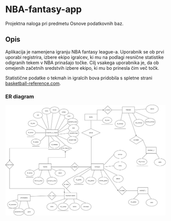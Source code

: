 # NBA-fantasy-app
Projektna naloga pri predmetu Osnove podatkovnih baz.

## Opis

Aplikacija je namenjena igranju NBA fantasy league-a. Uporabnik se ob prvi uporabi registrira, izbere ekipo igralcev, ki mu na podlagi resnične statistike odigranih tekem v NBA prinašajo točke. Cilj vsakega uporabnika je, da ob omejenih začetnih sredstvih izbere ekipo, ki mu bo prinesla čim več točk. 

Statistične podatke o tekmah in igralcih bova pridobila s spletne strani [basketball-reference.com](basketball-reference.com).

### ER diagram

![ER diagram](er_diagram.jpg)






















